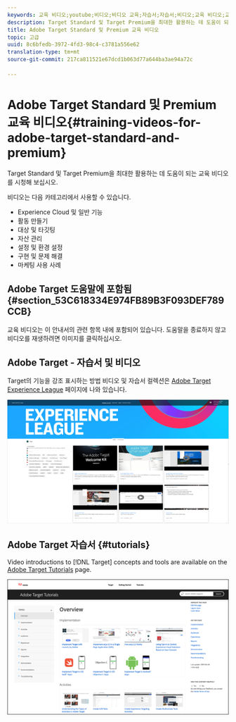 ```yaml
---
keywords: 교육 비디오;youtube;비디오;비디오 교육;자습서;자습서;비디오;교육 비디오;교육 비디오;youtube;videos;video
description: Target Standard 및 Target Premium을 최대한 활용하는 데 도움이 되는 교육 비디오를 시청해 보십시오.
title: Adobe Target Standard 및 Premium 교육 비디오
topic: 고급
uuid: 8c6bfedb-3972-4fd3-98c4-c3781a556e62
translation-type: tm+mt
source-git-commit: 217ca811521e67dcd1b063d77a644ba3ae94a72c

---
```



# Adobe Target Standard 및 Premium 교육 비디오{#training-videos-for-adobe-target-standard-and-premium}

Target Standard 및 Target Premium을 최대한 활용하는 데 도움이 되는 교육 비디오를 시청해 보십시오.

비디오는 다음 카테고리에서 사용할 수 있습니다.

* Experience Cloud 및 일반 기능
* 활동 만들기
* 대상 및 타깃팅
* 자산 관리
* 설정 및 환경 설정
* 구현 및 문제 해결
* 마케팅 사용 사례

## Adobe Target 도움말에 포함됨 {#section_53C618334E974FB89B3F093DEF789CCB}

교육 비디오는 이 안내서의 관련 항목 내에 포함되어 있습니다. 도움말을 종료하지 않고 비디오를 재생하려면 이미지를 클릭하십시오.

## Adobe Target - 자습서 및 비디오

Target의 기능을 강조 표시하는 방법 비디오 및 자습서 컬렉션은 [Adobe Target Experience League](https://guided.adobe.com/#recommended/solutions/target) 페이지에 나와 있습니다.

![Experience League 비디오](/help/c-intro/assets/experience-league.png)

## Adobe Target 자습서 {#tutorials}

Video introductions to [!DNL Target] concepts and tools are available on  the [Adobe Target Tutorials](https://docs.adobe.com/content/help/en/target-learn/tutorials/overview.html) page.

![Adobe Target 자습서](/help/c-intro/assets/adobe-target-tutorials-new.png)